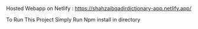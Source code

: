Hosted Webapp on Netlify :
https://shahzaibqadirdictionary-app.netlify.app/

To Run This Project Simply Run Npm install in directory 

